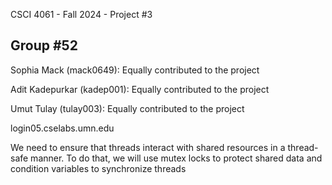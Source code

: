 CSCI 4061 - Fall 2024 - Project #3
## Group #52
Sophia Mack (mack0649): Equally contributed to the project

Adit Kadepurkar (kadep001): Equally contributed to the project

Umut Tulay (tulay003): Equally contributed to the project

login05.cselabs.umn.edu

We need to ensure that threads interact with shared resources in a thread-safe manner. To do that, we will use mutex locks
to protect shared data and condition variables to synchronize threads